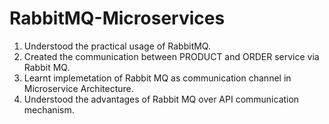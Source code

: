 # RabbitMQ-Microservices
1. Understood the practical usage of RabbitMQ.
2. Created the communication between PRODUCT and ORDER service via Rabbit MQ.
3. Learnt implemetation of Rabbit MQ as communication channel in Microservice Architecture.
4. Understood the advantages of Rabbit MQ over API communication mechanism.
